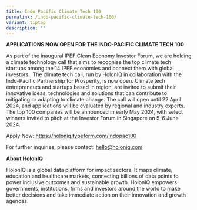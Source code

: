 ```yaml
---
title: Indo Pacific Climate Tech 100
permalink: /indo-pacific-climate-tech-100/
variant: tiptap
description: ""
---
```

<p><strong>APPLICATIONS NOW OPEN FOR THE INDO-PACIFIC CLIMATE TECH 100</strong>
</p>
<p>As part of the inaugural IPEF Clean Economy Investor Forum, we are holding
a climate technology call that aims to recognise the top climate tech startups
among the 14 IPEF economies and connect them with global investors. &nbsp;The
climate tech call, run by HolonIQ in collaboration with the Indo-Pacific
Partnership for Prosperity, is now open. Climate tech entrepreneurs and
startups based in region, are invited to submit their innovative ideas,
technologies and solutions that can contribute to mitigating or adapting
to climate change. The call will open until 22 April 2024, and applications
will be evaluated by regional and industry experts. The top 100 companies
will be announced in early May 2024, with select winners invited to pitch
at the Investor Forum in Singapore on 5-6 June 2024.</p>
<p>Apply Now: <a href="https://holoniq.typeform.com/indopac100" rel="noopener noreferrer nofollow" target="_blank"><u>https://holoniq.typeform.com/indopac100</u></a>
</p>
<p>For further inquiries, please contact: <a href="https://holoniq.typeform.com/indopac100" rel="noopener noreferrer nofollow" target="_blank"><u>hello@holoniq.com</u></a>
</p>
<p></p>
<p><strong>About HolonIQ</strong>
</p>
<p>HolonIQ is a global data platform for impact sectors. It maps climate,
education and healthcare markets, connecting billions of data points to
power inclusive outcomes and sustainable growth. HolonIQ empowers governments,
institutions, firms and investors around the world to make better decisions
and take immediate action on their innovation and growth agendas.</p>